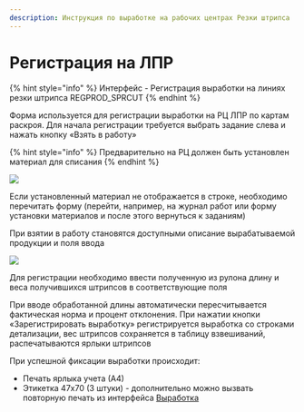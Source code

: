 ```yaml
---
description: Инструкция по выработке на рабочих центрах Резки штрипса
---
```


# Регистрация на ЛПР

{% hint style="info" %}
Интерфейс - Регистрация выработки на линиях резки штрипса REGPROD\_SPRCUT
{% endhint %}

Форма используется для регистрации выработки на РЦ ЛПР по картам раскроя. Для начала регистрации требуется выбрать задание слева и нажать кнопку «Взять в работу»

{% hint style="info" %}
Предварительно на РЦ должен быть установлен материал для списания
{% endhint %}

![](<../../../../.gitbook/assets/image (134).png>)

Если установленный материал не отображается в строке, необходимо перечитать форму (перейти, например, на журнал работ или форму установки материалов и после этого вернуться к заданиям)

&#x20; При взятии в работу становятся доступными описание вырабатываемой продукции и поля ввода

![](<../../../../.gitbook/assets/image (310).png>)

Для регистрации необходимо ввести полученную из рулона длину и веса получившихся штрипсов в соответствующие поля

При вводе обработанной длины автоматически пересчитывается фактическая норма и процент отклонения. При нажатии кнопки «Зарегистрировать выработку» регистрируется выработка со строками детализации, вес штрипсов сохраняется в таблицу взвешиваний, распечатываются ярлыки штрипсов

При успешной фиксации выработки происходит:

* Печать ярлыка учета (А4)
* Этикетка 47х70 (3 штуки) - дополнительно можно вызвать повторную печать из интерфейса [Выработка](../../../../uchet/dokumenty-vyrabotki/vyrabotka/)
